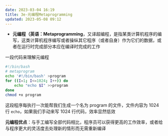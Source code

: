 ```yaml
---
date: 2023-03-04 16:19
title: 3e-元编程Metaprogramming
updated: 2023-05-08 09:12
---
```


-   **元编程（英语：Metaprogramming**，又译超编程，是指某类计算机程序的编写，这类计算机程序编写或者操纵其它程序（或者自身）作为它们的数据，或者在运行时完成部分本应在编译时完成的工作

一段代码来理解元编程

```sh
#!/bin/bash
# metaprogram
echo '#!/bin/bash' >program
for ((I=1; I<=1024; I++)) do
    echo "echo $I" >>program
done
chmod +x program
```

这段程序每执行一次能帮我们生成一个名为 program 的文件，文件内容为 1024 行 `echo`，如果我们手动来写 1024 行代码，效率显然低效

**元编程优点**：与手工编写全部代码相比，程序员可以获得更高的工作效率，或者给与程序更大的灵活度去处理新的情形而无需重新编译